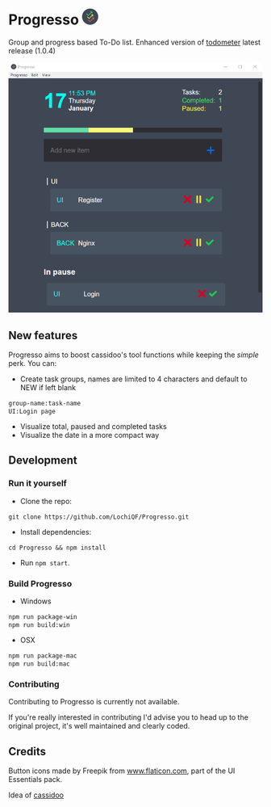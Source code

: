 # Progresso <img src="assets/icons/128x128.png" alt="Logo" width="32" height="32"/>

Group and progress based To-Do list.
Enhanced version of [todometer](http://cassidoo.github.io/todometer) latest release (1.0.4)

![Progresso](assets/screenshot.png)

## New features

 Progresso aims to boost cassidoo's tool functions while keeping the _simple_ perk.
 You can:

 - Create task groups, names are limited to 4 characters and default to NEW if left blank
 ```
 group-name:task-name
 UI:Login page
 ```
 - Visualize total, paused and completed tasks
 - Visualize the date in a more compact way

## Development

### Run it yourself

- Clone the repo:
```
git clone https://github.com/LochiQF/Progresso.git
```

- Install dependencies:
```
cd Progresso && npm install
```

- Run `npm start`.


### Build Progresso

 - Windows
 ```
 npm run package-win
 npm run build:win
 ```

 - OSX
 ```
 npm run package-mac
 npm run build:mac
 ```


### Contributing

Contributing to Progresso is currently not available.

If you're really interested in contributing I'd advise you to head up to the original project, it's well maintained and clearly coded.

## Credits

Button icons made by Freepik from www.flaticon.com, part of the UI Essentials pack.

Idea of [cassidoo](https://github.com/cassidoo)
